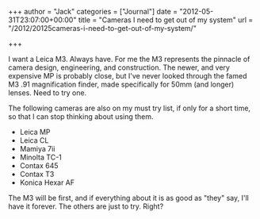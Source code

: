 +++
author = "Jack"
categories = ["Journal"]
date = "2012-05-31T23:07:00+00:00"
title = "Cameras I need to get out of my system"
url = "/2012/20125cameras-i-need-to-get-out-of-my-system/"

+++

I want a Leica M3. Always have. For me the M3 represents the pinnacle of camera design, engineering, and construction. The newer, and very expensive MP is probably close, but I've never looked through the famed M3 .91 magnification finder, made specifically for 50mm (and longer) lenses. Need to try one.

The following cameras are also on my must try list, if only for a short time, so that I can stop thinking about using them.

  * Leica MP
  * Leica CL
  * Mamiya 7ii
  * Minolta TC-1
  * Contax 645
  * Contax T3
  * Konica Hexar AF

The M3 will be first, and if everything about it is as good as "they" say, I'll have it forever. The others are just to try. Right?
